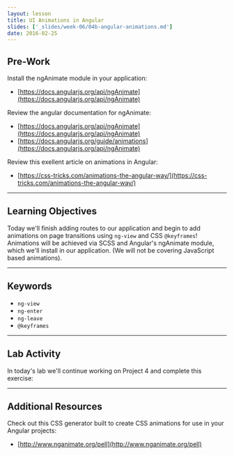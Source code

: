 ```yaml
---
layout: lesson
title: UI Animations in Angular
slides: ['_slides/week-06/04b-angular-animations.md']
date: 2016-02-25
---
```


## Pre-Work

Install the ngAnimate module in your application:
- [https://docs.angularjs.org/api/ngAnimate](https://docs.angularjs.org/api/ngAnimate)

Review the angular documentation for ngAnimate:
- [https://docs.angularjs.org/api/ngAnimate](https://docs.angularjs.org/api/ngAnimate)
- [https://docs.angularjs.org/guide/animations](https://docs.angularjs.org/api/ngAnimate)

Review this exellent article on animations in Angular:
- [https://css-tricks.com/animations-the-angular-way/](https://css-tricks.com/animations-the-angular-way/)

---

## Learning Objectives

Today we'll finish adding routes to our application and begin to add animations on page transitions using `ng-view` and  CSS `@keyframes`!
Animations will be achieved via SCSS and Angular's ngAnimate module, which we'll install in our application.
(We will not be covering JavaScript based animations).

---

## Keywords

- `ng-view`
- `ng-enter`
- `ng-leave`
- `@keyframes`

---

## Lab Activity

In today's lab we'll continue working on Project 4 and complete this exercise:

---

## Additional Resources

Check out this CSS generator built to create CSS animations for use in your Angular projects:
- [http://www.nganimate.org/pell](http://www.nganimate.org/pell)
